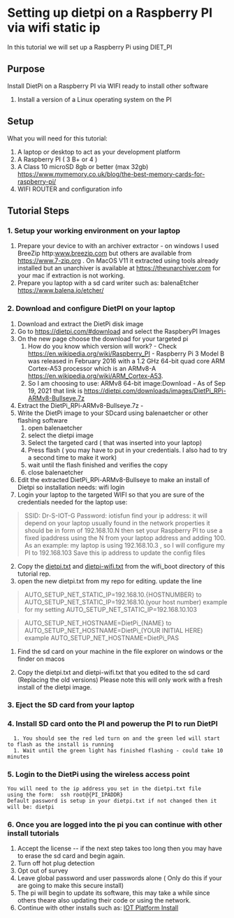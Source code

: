 # Setting up dietpi on a Raspberry PI via wifi  static ip #
In this tutorial we will set up a Raspberry Pi using DIET_PI

## Purpose ##
Install DietPi on a Raspberry PI via WIFI ready to install other software

1. Install a version of a Linux operating system on the PI

## Setup ##
What you will need for this tutorial:
1. A laptop or desktop to act as your development platform
1. A Raspberry PI ( 3 B+ or 4 )
1. A Class 10 microSD 8gb or better (max 32gb) https://www.mymemory.co.uk/blog/the-best-memory-cards-for-raspberry-pi/
1. WIFI ROUTER and configuration info

## Tutorial Steps ##
### 1. Setup your working environment on your laptop ###
1. Prepare your device to with an archiver extractor - on windows I used BreeZip http:www.breezip.com but others are available from https://www.7-zip.org . On MacOS V11 it extracted using tools already installed but an unarchiver is available at  https://theunarchiver.com for your mac if extraction is not working.
1. Prepare you laptop with a sd card writer such as: balenaEtcher https://www.balena.io/etcher/


### 2. Download and configure  DietPI on your laptop

1. Download and extract the DietPi disk image
1. Go to https://dietpi.com/#download and select the RaspberyPI Images
1. On the new page choose the download for your targeted pi
    1. How do you know which version will work? - Check https://en.wikipedia.org/wiki/Raspberry_PI -  Raspberry Pi 3 Model B was released in February 2016 with a 1.2 GHz 64-bit quad core ARM Cortex-A53 processor which is an  ARMv8-A https://en.wikipedia.org/wiki/ARM_Cortex-A53.
    2. So I am choosing to use:
      ARMv8 64-bit image:Download - As of Sep 19, 2021 that link is  https://dietpi.com/downloads/images/DietPi_RPi-ARMv8-Bullseye.7z
1. Extract the DietPi_RPi-ARMv8-Bullseye.7z -
1. Write the DietPi image to your SDcard using balenaetcher or other flashing software
      1. open balenaetcher
      2. select the dietpi image
      3. Select the targeted card ( that was inserted into your laptop)
      4. Press flash ( you may have to put in your credentials. I also had to  try a second time to make it work)
      5. wait until the flash finished and verifies the copy
      6. close balenaetcher
1. Edit the extracted DietPi_RPi-ARMv8-Bullseye to make an install of Dietpi so installation needs: wifi login
1.  Login your laptop to the targeted WIFI so that you are sure of the credentials needed for the laptop use:
>  SSID: Dr-S-IOT-G
>  Password: iotisfun
find your ip address: it will depend on your laptop usually found in the network properties it should be in form of 192.168.10.N
then set your Raspberry PI to use a fixed ipaddress using the N from your laptop address and adding 100.
As an example: my laptop is using 192.168.10.3 , so I will configure my PI to 192.168.103
	   Save this ip address to update the config files
2. Copy the [dietpi.txt](./src/wifi_boot/dietpi.txt) and [dietpi-wifi.txt](./src/wifi_boot/dietpi-wifi.txt) from the wifi_boot directory of this tutorial rep. 
3. open the new dietpi.txt from my repo for editing.  update the line

> AUTO_SETUP_NET_STATIC_IP=192.168.10.{HOSTNUMBER}
to
> AUTO_SETUP_NET_STATIC_IP=192.168.10.(your host number)
example for my setting
> AUTO_SETUP_NET_STATIC_IP=192.168.10.103

> AUTO_SETUP_NET_HOSTNAME=DietPi_{NAME}
to
>AUTO_SETUP_NET_HOSTNAME=DietPi_(YOUR INITIAL HERE)
example
>AUTO_SETUP_NET_HOSTNAME=DietPi_PAS

1. Find the sd card on your machine in the file explorer on windows or the finder on macos

2. Copy the dietpi.txt and dietpi-wifi.txt that you edited to the sd card (Replacing the old versions)  Please note this will only work with a fresh install of the dietpi image.
       	    
### 3. Eject the SD card from your laptop

### 4. Install SD card onto the PI and powerup the PI to run DietPI
      1. You should see the red led turn on and the green led will start to flash as the install is running
      1. Wait until the green light has finished flashing - could take 10 minutes


### 5. Login to the DietPi using the wireless access point
    You will need to the ip address you set in the dietpi.txt file
    using the form:  ssh root@{PI_IPADDR}
    Default password is setup in your dietpi.txt if not changed then it will be: dietpi

### 6. Once you are logged into the pi you can continue with other install tutorials
 
1. Accept the license -- if the next step takes too long then you may have to erase the sd card and begin again.
1. Turn off hot plug detection
1. Opt out of survey
1. Leave global password and user passwords alone ( Only do this if your are going to make this secure install)
1. The pi will begin to update its software, this may take a while since others theare also updating their code or using the network.
1. Continue with other installs such as: [IOT Platform Install](../RPI_IOT_PLATFORM_INSTALL_tutorial)
